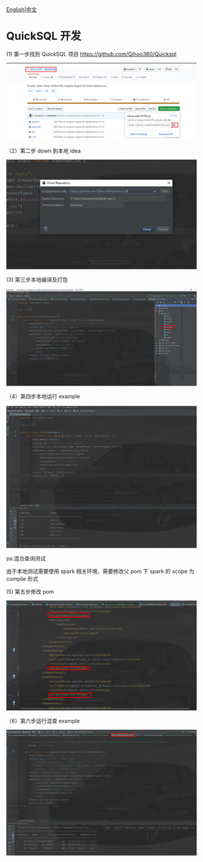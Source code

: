 [English](../../reference/develop.md)|[中文](./develop.md)

# QuickSQL 开发

(1)  第一步找到 QuickSQL 项目 https://github.com/Qihoo360/Quicksql 

![image-20191230004559769](../../images/develop/image-20191230004559769.png)

（2）第二步 down 到本地 idea

![image-20191230115105541](../../images/develop/image-20191230115105541.png)

(3) 第三步本地编译及打包

![image-20191230091435673](../../images/develop/image-20191230091435673.png)

（4）第四步本地运行 example

![image-20191230091732159](../../images/develop/image-20191230091732159.png)

ps:混合查询测试

由于本地测试需要使用 spark 相关环境，需要修改父 pom 下 spark 的 scope 为 compile 形式

(5) 第五步修改 pom

![image-20191231172639084](../../images/develop/image-20191231172639084.png)

（6）第六步运行混查 example

![image-20191231172837518](../../images/develop/image-20191231172837518.png)